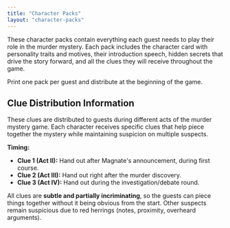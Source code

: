 ```yaml
---
title: "Character Packs"
layout: "character-packs"
---
```


These character packs contain everything each guest needs to play their role in the murder mystery.
Each pack includes the character card with personality traits and motives, their introduction speech, hidden secrets that drive the story forward, and all the clues they will receive throughout the game.

Print one pack per guest and distribute at the beginning of the game.

## Clue Distribution Information

These clues are distributed to guests during different acts of the murder mystery game. Each character receives specific clues that help piece together the mystery while maintaining suspicion on multiple suspects.

**Timing:**

- **Clue 1 (Act II):** Hand out after Magnate's announcement, during first course.
- **Clue 2 (Act III):** Hand out right after the murder discovery.
- **Clue 3 (Act IV):** Hand out during the investigation/debate round.

All clues are **subtle and partially incriminating**, so the guests can piece things together without it being obvious from the start. Other suspects remain suspicious due to red herrings (notes, proximity, overheard arguments).